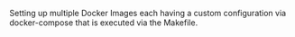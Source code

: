 Setting up multiple Docker Images each having a custom configuration via docker-compose that is executed via the Makefile.
